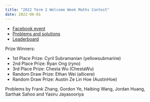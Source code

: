 ```yaml
---
title: "2022 Term 2 Welcome Week Maths Contest"
date: 2022-06-01
---
```


- [Facebook event](https://www.facebook.com/events/1019246835373006)
- [Problems and solutions](problems_solutions.pdf)
- [Leaderboard](leaderboard)

Prize Winners:

- 1st Place Prize: Cyril Subramanian (yellowsubmarine)
- 2nd Place Prize: Ryan Ong (ryno)
- 3rd Place Prize: Chesta Wu (ChestaWu)
- Random Draw Prize: Ethan Wei (allicere)
- Random Draw Prize: Austin Ze Lin Hoe (AustinHoe)

Problems by Frank Zhang, Gordon Ye, Haibing Wang, Jordan Huang, Sarthak Sahoo and Yasiru Jayasooriya